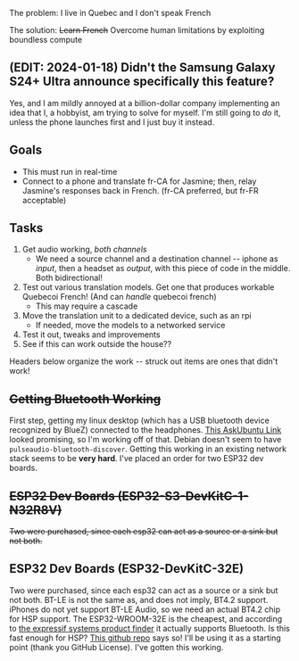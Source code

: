 The problem: I live in Quebec and I don't speak French

The solution: ~~Learn French~~ Overcome human limitations by exploiting boundless compute

## (EDIT: 2024-01-18) Didn't the Samsung Galaxy S24+ Ultra announce specifically this feature?
Yes, and I am mildly annoyed at a billion-dollar company implementing an idea that I, a hobbyist, am trying to solve for myself. I'm still going to *do* it, unless the phone launches first and I just buy it instead.

## Goals
- This must run in real-time
- Connect to a phone and translate fr-CA for Jasmine; then, relay Jasmine's responses back in French. (fr-CA preferred, but fr-FR acceptable)

## Tasks
1. Get audio working, *both channels*
	- We need a source channel and a destination channel -- iphone as *input*, then a headset as *output*, with this piece of code in the middle. Both bidirectional!
2. Test out various translation models. Get one that produces workable Quebecoi French! (And can *handle* quebecoi french)
	- This may require a cascade
3. Move the translation unit to a dedicated device, such as an rpi
	- If needed, move the models to a networked service
4. Test it out, tweaks and improvements
5. See if this can work outside the house??

Headers below organize the work -- struck out items are ones that didn't work!

## ~~Getting Bluetooth Working~~
First step, getting my linux desktop (which has a USB bluetooth device recognized by BlueZ) connected to the headphones. [This AskUbuntu Link](https://askubuntu.com/questions/2573/can-i-use-my-computer-as-an-a2dp-receiver-bluetooth-speaker#109533) looked promising, so I'm working off of that.
Debian doesn't seem to have `pulseaudio-bluetooth-discover`. Getting this working in an existing network stack seems to be **very hard**. I've placed an order for two ESP32 dev boards.

## ~~ESP32 Dev Boards (ESP32-S3-DevKitC-1-N32R8V)~~
~~Two were purchased, since each esp32 can act as a source or a sink but not both.~~

## ESP32 Dev Boards (ESP32-DevKitC-32E)
Two were purchased, since each esp32 can act as a source or a sink but not both. BT-LE is not the same as, and does not imply, BT4.2 support. iPhones do not yet support BT-LE Audio, so we need an actual BT4.2 chip for HSP support. The ESP32-WROOM-32E is the cheapest, and according to [the expressif systems product finder](https://products.espressif.com/#/product-selector?names=&filter=%7B%22Bluetooth%22:%5B%22BR/EDR%20+%20Bluetooth%20LE%20v4.2%22%5D%7D) it actually supports Bluetooth. Is this fast enough for HSP? [This github repo](https://github.com/atomic14/esp32-hsp-hf) says so! I'll be using it as a starting point (thank you GitHub License). I've gotten this working.